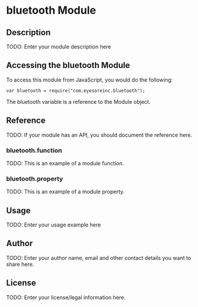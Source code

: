 # bluetooth Module

## Description

TODO: Enter your module description here

## Accessing the bluetooth Module

To access this module from JavaScript, you would do the following:

    var bluetooth = require("com.eyesoreinc.bluetooth");

The bluetooth variable is a reference to the Module object.

## Reference

TODO: If your module has an API, you should document
the reference here.

### bluetooth.function

TODO: This is an example of a module function.

### bluetooth.property

TODO: This is an example of a module property.

## Usage

TODO: Enter your usage example here

## Author

TODO: Enter your author name, email and other contact
details you want to share here.

## License

TODO: Enter your license/legal information here.
